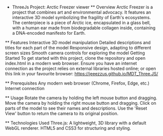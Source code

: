 * ThreeJs Project: Arctic Freezer viewer
** Overview
Arctic Freezer is a project that combines art and environmental advocacy. It features an interactive 3D model symbolizing the fragility of Earth's ecosystems. The centerpiece is a piece of Arctic ice, encapsulated in a glass bell, with a human ear made from biodegradable collagen inside, containing a DNA-encoded manifesto for Earth.

** Features
Interactive 3D model manipulation
Detailed descriptions and titles for each part of the model
Responsive design, adapting to different screen sizes
Smooth camera controls for exploring the model
Getting Started
To get started with this project, clone the repository and open index.html in a modern web browser. Ensure you have an internet connection as the project relies on external libraries hosted online; or open this link in your favourite browser: https://jeeezzus.github.io/MDT_Three.JS/

** Prerequisites
Any modern web browser (Chrome, Firefox, Edge, etc.)
Internet connection

** Usage
Rotate the camera by holding the left mouse button and dragging.
Move the camera by holding the right mouse button and dragging.
Click on parts of the model to see their names and descriptions.
Use the 'Reset View' button to return the camera to its original position.

** Technologies Used
Three.js: A lightweight, 3D library with a default WebGL renderer.
HTML5 and CSS3 for structuring and styling.
